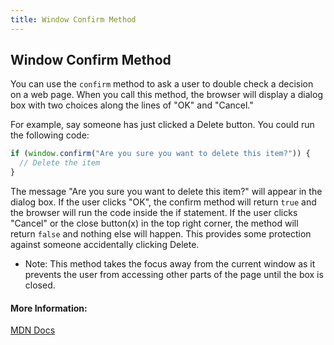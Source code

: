 ```yaml
---
title: Window Confirm Method
---
```

## Window Confirm Method

You can use the `confirm` method to ask a user to double check a decision on a web page. When you call this method, the browser will display a dialog box with two choices along the lines of "OK" and "Cancel."

For example, say someone has just clicked a Delete button. You could run the following code:

```javascript
if (window.confirm("Are you sure you want to delete this item?")) {
  // Delete the item
}
```

The message "Are you sure you want to delete this item?" will appear in the dialog box. If the user clicks "OK", the confirm method will return `true` and the browser will run the code inside the if statement. If the user clicks "Cancel" or the close button(x) in the top right corner, the method will return `false` and nothing else will happen. This provides some protection against someone accidentally clicking Delete.

* Note: This method takes the focus away from the current window as it prevents the user from accessing other parts of the page until the box is closed.

#### More Information:
<a href='https://developer.mozilla.org/en-US/docs/Web/API/Window/confirm' target='_blank' rel='nofollow'>MDN Docs</a>

